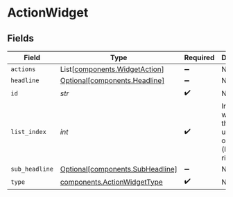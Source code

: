 # ActionWidget


## Fields

| Field                                                                  | Type                                                                   | Required                                                               | Description                                                            |
| ---------------------------------------------------------------------- | ---------------------------------------------------------------------- | ---------------------------------------------------------------------- | ---------------------------------------------------------------------- |
| `actions`                                                              | List[[components.WidgetAction](../../models/shared/widgetaction.md)]   | :heavy_minus_sign:                                                     | N/A                                                                    |
| `headline`                                                             | [Optional[components.Headline]](../../models/shared/headline.md)       | :heavy_minus_sign:                                                     | N/A                                                                    |
| `id`                                                                   | *str*                                                                  | :heavy_check_mark:                                                     | N/A                                                                    |
| `list_index`                                                           | *int*                                                                  | :heavy_check_mark:                                                     | Index of the widget in the list, used for ordering (left or right)     |
| `sub_headline`                                                         | [Optional[components.SubHeadline]](../../models/shared/subheadline.md) | :heavy_minus_sign:                                                     | N/A                                                                    |
| `type`                                                                 | [components.ActionWidgetType](../../models/shared/actionwidgettype.md) | :heavy_check_mark:                                                     | N/A                                                                    |